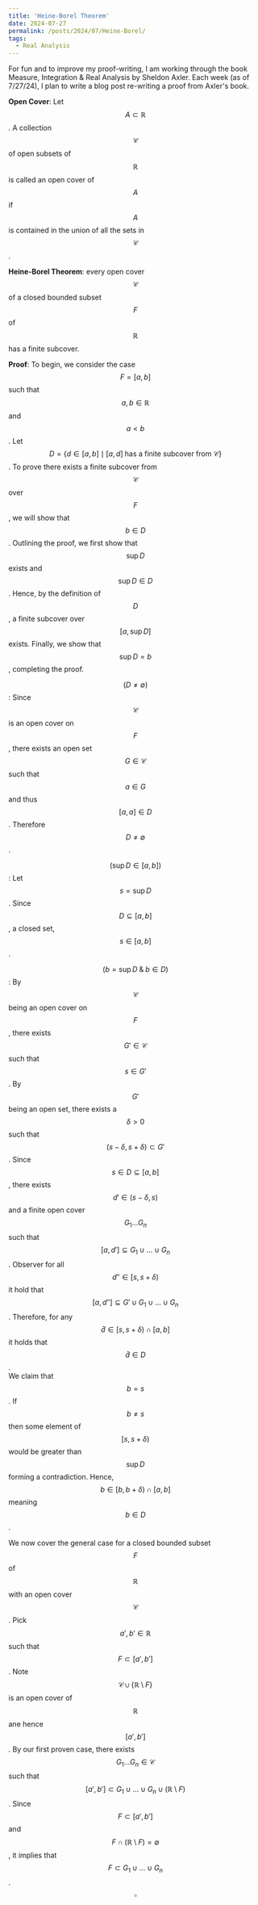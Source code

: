```yaml
---
title: 'Heine-Borel Theorem'
date: 2024-07-27
permalink: /posts/2024/07/Heine-Borel/
tags:
  - Real Analysis
---
```


For fun and to improve my proof-writing, I am working through the book Measure, Integration & Real Analysis by Sheldon Axler. Each week (as of 7/27/24), I plan to write a blog post re-writing a proof from Axler's book.


**Open Cover**: Let $$A\subset \mathbb{R}$$. A collection $$\mathcal{C}$$ of open subsets of $$\mathbb{R}$$ is called an open cover of $$A$$ if $$A$$ is contained in the union of all the sets in $$\mathcal{C}$$.

**Heine-Borel Theorem**: every open cover $$\mathcal{C}$$ of a closed bounded subset $$F$$ of $$\mathbb{R}$$ has a finite subcover. 

**Proof**: To begin, we consider the case $$F=[a,b]$$ such that $$a,b\in\mathbb{R}$$ and $$a<b$$. Let $$D=\{d\in [a,b] \mid [a,d]\; \text{has a finite subcover from }\mathcal{C}  \}$$. To prove there exists a finite subcover from $$\mathcal{C}$$ over $$F$$, we will show that $$b\in D$$. Outlining the proof, we first show that $$\sup D$$ exists and $$\sup D\in D$$. Hence, by the definition of $$D$$, a finite subcover over $$[a,\sup D]$$ exists. Finally, we show that $$\sup D = b$$, completing the proof.


$$(D\neq \emptyset )$$: Since $$\mathcal{C}$$ is an open cover on $$F$$, there exists an open set $$G\in\mathcal{C}$$ such that $$a\in G$$ and thus $$[a,a]\in D$$. Therefore $$D\neq \emptyset$$.
<br>


$$(\sup D\in [a,b] )$$: Let $$s=\sup D$$. Since $$D\subseteq [a,b]$$, a closed set, $$s\in [a,b]$$.
<br>

$$(b=\sup D \; \& \; b\in D )$$: By $$\mathcal{C}$$ being an open cover on $$F$$, there exists $$G'\in \mathcal{C}$$ such that $$s\in G'$$. By $$G'$$ being an open set, there exists a $$\delta >0$$ such that $$(s-\delta ,s+\delta )\subset G'$$. Since $$s\in D\subseteq [a,b]$$, there exists $$d'\in (s-\delta ,s)$$ and a finite open cover $$G_1\dots G_n$$ such that $$[a,d']\subseteq G_1\cup \dots \cup G_n$$. Observer for all $$d''\in [s,s+\delta)$$ it hold that $$[a,d'']\subseteq G'\cup G_1\cup \dots \cup G_n$$. Therefore, for any $$\hat{d}\in [s,s+\delta )\cap [a,b]$$ it holds that $$\hat{d}\in D$$. <br>
We claim that $$b=s$$. If $$b\neq s$$ then some element of $$[s,s+\delta )$$ would be greater than $$\sup D$$ forming a contradiction. Hence, $$b\in [b,b+\delta )\cap [a,b]$$ meaning $$b\in D$$.
<br>

We now cover the general case for a closed bounded subset $$F$$ of $$\mathbb{R}$$ with an open cover $$\mathcal{C}$$. Pick $$a',b'\in \mathbb{R}$$ such that $$F\subset [a',b']$$. Note $$\mathcal{C}\cup \{\mathbb{R}\setminus F \}$$ is an open cover of $$\mathbb{R}$$ ane hence $$[a',b']$$. By our first proven case, there exists $$G_1\dots G_n\in\mathcal{C}$$ such that $$[a',b']\subset G_1\cup\dots \cup G_n\cup (\mathbb{R}\setminus F)$$. Since $$F\subset [a',b']$$ and $$F\cap (\mathbb{R}\setminus F)=\emptyset$$, it implies that $$F\subset G_1\cup\dots \cup G_n$$. $$\square$$

